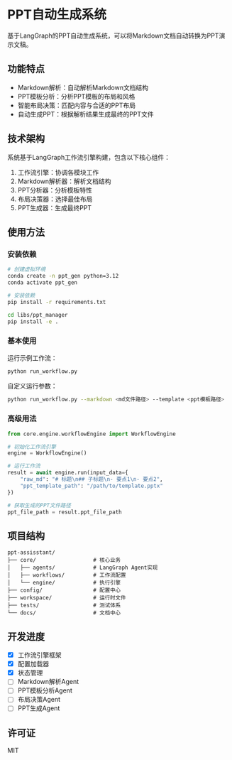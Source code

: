 # PPT自动生成系统

基于LangGraph的PPT自动生成系统，可以将Markdown文档自动转换为PPT演示文稿。

## 功能特点

- Markdown解析：自动解析Markdown文档结构
- PPT模板分析：分析PPT模板的布局和风格
- 智能布局决策：匹配内容与合适的PPT布局
- 自动生成PPT：根据解析结果生成最终的PPT文件

## 技术架构

系统基于LangGraph工作流引擎构建，包含以下核心组件：

1. 工作流引擎：协调各模块工作
2. Markdown解析器：解析文档结构
3. PPT分析器：分析模板特性
4. 布局决策器：选择最佳布局
5. PPT生成器：生成最终PPT

## 使用方法

### 安装依赖

```bash
# 创建虚拟环境
conda create -n ppt_gen python=3.12
conda activate ppt_gen

# 安装依赖
pip install -r requirements.txt

cd libs/ppt_manager
pip install -e .
```

### 基本使用

运行示例工作流：

```bash
python run_workflow.py
```

自定义运行参数：

```bash
python run_workflow.py --markdown <md文件路径> --template <ppt模板路径>
```

### 高级用法

```python
from core.engine.workflowEngine import WorkflowEngine

# 初始化工作流引擎
engine = WorkflowEngine()

# 运行工作流
result = await engine.run(input_data={
    "raw_md": "# 标题\n## 子标题\n- 要点1\n- 要点2",
    "ppt_template_path": "/path/to/template.pptx"
})

# 获取生成的PPT文件路径
ppt_file_path = result.ppt_file_path
```

## 项目结构

```
ppt-assisstant/
├── core/                  # 核心业务
│   ├── agents/            # LangGraph Agent实现
│   ├── workflows/         # 工作流配置
│   └── engine/            # 执行引擎
├── config/                # 配置中心
├── workspace/             # 运行时文件
├── tests/                 # 测试体系
└── docs/                  # 文档中心
```

## 开发进度

- [x] 工作流引擎框架
- [x] 配置加载器
- [x] 状态管理
- [ ] Markdown解析Agent
- [ ] PPT模板分析Agent
- [ ] 布局决策Agent
- [ ] PPT生成Agent

## 许可证

MIT


